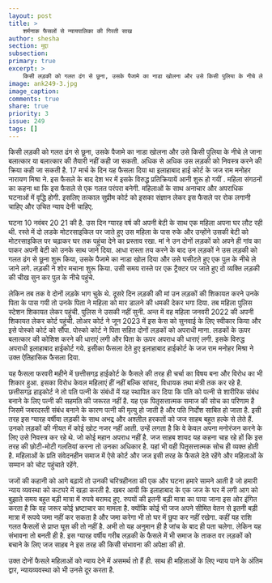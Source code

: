 ```yaml
---
layout: post
title: >
    शर्मनाक फैसलों से न्यायपालिका की गिरती साख
author: shesha
section: मुद्दा
subsection:
primary: true
excerpt: >
    किसी लड़की को गलत ढंग से छूना, उसके पैजामे का नाडा खोलना और उसे किसी पुलिया के नीचे ले जाना बलात्कार या बलात्कार की तैयारी नहीं कही जा सकती. अधिक से अधिक उस लड़की को निवस्त्र करने की क्रिया कही जा सकती है.
image: ank249-3.jpg
image_caption:
comments: true
share: true
priority: 3
issue: 249
tags: []
---
```


किसी लड़की को गलत ढंग से छूना, उसके पैजामे का नाडा खोलना और उसे किसी पुलिया के नीचे ले जाना बलात्कार या बलात्कार की तैयारी नहीं कही जा सकती. अधिक से अधिक उस लड़की को निवस्त्र करने की क्रिया कही जा सकती है. 17 मार्च के दिन यह फैसला दिया था इलाहाबाद हाई कोर्ट के जज राम मनोहर नारायण मिश्रा ने. इस फैसले के बाद देश भर में  इसके विरुद्ध प्रतिक्रियायें आनी शुरू हो गयीं . महिला संगठनों का कहना था कि इस फैसले से एक गलत परंपरा बनेगी. महिलाओं के साथ अनाचार और अपराधिक घटनाओं में वृद्धि होगी. इसलिए तत्काल सुप्रीम कोर्ट को इसका संज्ञान लेकर इस फैसले पर रोक लगानी चाहिए और उचित न्याय देनी चाहिए.

घटना 10 नवंबर 20 21 की है. उस दिन ग्यारह वर्ष की अपनी बेटी के साथ एक महिला अपना घर लौट रही थी. रस्ते में दो लडके मोटरसाइकिल पर जाते हुए उस महिला के पास रुके और उन्होंने उसकी बेटी को मोटरसाइकिल पर चढ़ाकर घर तक पहुंचा देने का प्रस्ताव रखा. मां ने उन दोनों लड़कों को अपने ही गांव का पाकर अपनी बेटी को उनके साथ जाने दिया. आधा रास्ता तय करने के बाद उन लड़कों ने उस लड़की को गलत ढंग से छूना शुरू किया, उसके पैजामे का नाडा खोल दिया और उसे घसीटते हुए एक पुल के नीचे ले जाने लगे. लड़की ने शोर मचाना शुरू किया. उसी समय रास्ते पर एक ट्रैक्टर पर जाते हुए दो व्यक्ति लड़की की चीख सुन कर पुल के नीचे पहुंचे.

लेकिन तब तक वे दोनों लड़के भाग चुके थे. दूसरे दिन लड़की की मां उन लड़कों की शिकायत करने उनके पिता के पास गयी तो उनके पिता ने महिला को मार डालने की धमकी देकर भगा दिया. तब महिला पुलिस स्टेशन शिकायत लेकर पहुंची. पुलिस ने उसकी नहीं सुनी. अन्त में वह महिला जनवरी 2022 की अपनी शिकायत लेकर कोर्ट पहुंची. लोअर कोर्ट ने जून 2023 में इस केस को सुनवाई के लिए स्वीकार किया और इसे पोस्को कोर्ट को सौंपा. पोस्को कोर्ट ने पिता सहित दोनों लड़कों को अपराधी माना. लडकों के ऊपर बलात्कार की कोशिश करने की धाराएं लगी और पिता के ऊपर अपराध की  धाराएं लगी. इसके विरुद्ध अपराधी  इलाहाबाद हाईकोर्ट गये. इसीका फैसला देते हुए इलाहाबाद हाईकोर्ट के जज राम मनोहर मिश्रा ने उक्त ऐतिहासिक फैसला दिया.

यह फैसला फरवरी महीने में छत्तीसगढ़ हाईकोर्ट के फैसले की तरह ही चर्चा का विषय बना और विरोध का भी शिकार हुआ. इसका विरोध केवल महिलाएं हीं नहीं बल्कि सांसद, विधायक तथा मंत्री तक कर रहे है. छत्तीसगढ़ हाइकोर्ट ने तो पति पत्नी के संबंधों में यह स्थापित कर दिया कि पति को पत्नी से शारीरिक संबंध बनाने के लिए पत्नी की सहमति की जरूरत नहीं है. यह एक पितृसत्तात्मक समाज की सोच का परिणाम है जिसमें जबरदस्ती संबंध बनाने के कारण पत्नी की मृत्यु हो जाती है और पति निर्दोश साबित हो जाता है. इसी तरह इस ग्यारह वर्षीया लड़की के साथ अभद्र और अश्लील हरकतों को जज साहब बहुत हल्के से लेते हैं. उनको लड़कों की नीयत में कोई खोट नजर नहीं आती. उन्हें लगता है कि वे केवल अपना मनोरंजन करने के लिए उसे निवस्त्र कर रहे थे. जो कोई महान अपराध नहीं है. जज साहब शायद यह कहना चाह रहे हों कि इस तरह की छोटी-मोटी गलतियां करना तो उनका अधिकार है. यहां भी वही पितृसत्तात्मक सोच ही व्यक्त होती है. महिलाओं के प्रति संवेदनहीन समाज में ऐसे कोर्ट और जज इसी तरह के फैसले देते रहेंगे और महिलाओं के सम्मान को चोट पहुंचाते रहेंगे.

जजों की कहानी को आगे बढ़ायें तो उनकी चरित्रहीनता की एक और घटना हमारे सामने आती है जो हमारी न्याय व्यवस्था को  कटघरे में खड़ा करती है. खबर आयी कि इलाहाबाद के एक जज के घर में लगी आग को बुझाते समय बहुत बड़ी मात्रा में रुपये बरामद हुए. रुपयों की इतनी बड़ी मात्रा का पाया जाना इस ओर इंगित करता है कि वह जरूर कोई भ्रष्टाचार का मामला है. क्योंकि कोई भी जज अपने सीमित वेतन से इतनी बड़ी मात्रा में रूपये जमा नहीं कर सकता है और जमा करेगा भी तो घर में छुपा कर नहीं रखेगा. कहीं यह राशि गलत फैसलों से प्राप्त घूस की तो नहीं है. अभी तो यह अनुमान ही है जांच के बाद ही पता चलेगा. लेकिन यह संभावना तो बनती ही है. इस ग्यारह वर्षीय गरीब लड़की के फैसले में भी समाज के ताकत वर लड़कों को बचाने के लिए जज साहब ने इस तरह की किसी संभावना की अपेक्षा की हो.

उक्त दोनों फैसले महिलाओं को न्याय देने में असमर्थ तो हैं ही. साथ ही महिलाओं के लिए न्याय पाने के अंतिम द्वार, न्यायव्यवस्था को भी उनसे दूर करता है.
